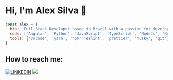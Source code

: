 # Hi, I'm Alex Silva 👋

```js
const alex = {
  bio: 'Full-Stack Developer based in Brazil with a passion for developing of all types, and sizes.',
  code: ['Angular', 'Python', 'JavaScript', 'TypeScript', 'NodeJs', 'Nextjs', 'PHP', 'C#'],
  tools: ['vscode', 'yarn', 'npm' 'eslint', 'prettier', 'husky', 'git'],
}
```

## How to reach me:

[![LINKEDIN](https://img.shields.io/badge/Linkedin-black?style=for-the-badge&logo=linkedin)](https://www.linkedin.com/in/ialexsilva/) [![](https://img.shields.io/twitter/follow/ialexsilva?color=blue&logo=twitter&style=for-the-badge)](https://twitter.com/ialexsilva)
